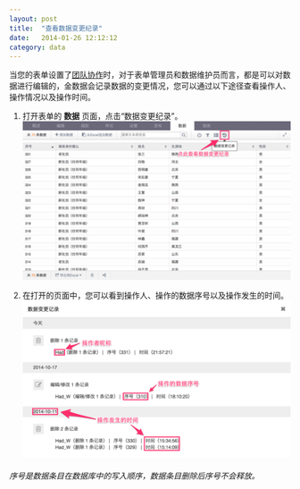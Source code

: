 ```yaml
---
layout: post
title:  "查看数据变更纪录"
date:   2014-01-26 12:12:12
category: data
---
```


当您的表单设置了[团队协作](team.html)时，对于表单管理员和数据维护员而言，都是可以对数据进行编辑的，金数据会记录数据的变更情况，您可以通过以下途径查看操作人、操作情况以及操作时间。

1. 打开表单的 **数据** 页面，点击“数据变更纪录”。
	![](/images/data-log-1.png)

2. 在打开的页面中，您可以看到操作人、操作的数据序号以及操作发生的时间。
	![](/images/data-log-2.png)

###### 序号是数据条目在数据库中的写入顺序，数据条目删除后序号不会释放。
